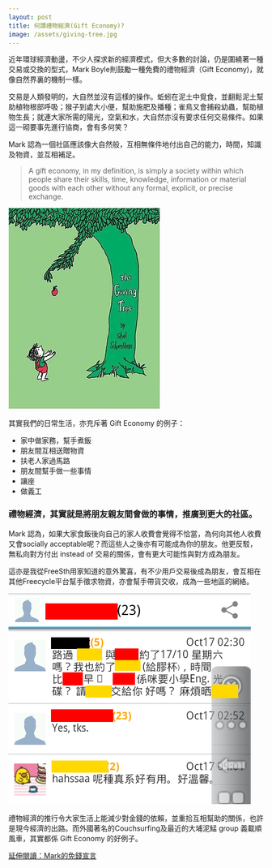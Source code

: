 ```yaml
---
layout: post
title: 何謂禮物經濟(Gift Economy)?
image: /assets/giving-tree.jpg
---
```


近年環球經濟動盪，不少人探求新的經濟模式，但大多數的討論，仍是圍繞著一種交易或交換的型式，Mark Boyle則鼓勵一種免費的禮物經濟（Gift Economy)，就像自然界裏的機制一樣。

交易是人類發明的，大自然並沒有這樣的操作。蚯蚓在泥土中覓食，並翻鬆泥土幫助植物根部呼吸；猴子到處大小便，幫助施肥及播種；雀鳥又會捕殺幼蟲，幫助植物生長；就連大家所需的陽光，空氣和水，大自然亦沒有要求任何交易條件。如果這一砌要事先進行協商，會有多何笑？

Mark 認為一個社區應該像大自然般，互相無條件地付出自己的能力，時間，知識及物資，並互相補足。

>A gift economy, in my definition, is simply a society within which people share their skills, time, knowledge, information or material goods with each other without any formal, explicit, or precise exchange.

![alt text](/assets/giving_tree.jpg "Giving Tree")

其實我們的日常生活，亦充斥著 Gift Economy 的例子：

- 家中做家務，幫手煮飯
- 朋友間互相送贈物資
- 扶老人家過馬路
- 朋友間幫手做一些事情
- 讓座
- 做義工

### 禮物經濟，其實就是將朋友親友間會做的事情，推廣到更大的社區。

Mark 認為，如果大家食飯後向自己的家人收費會覺得不恰當，為何向其他人收費又會socially acceptable呢？而這些人之後亦有可能成為你的朋友。他更反駁，無私向對方付出 instead of 交易的關係，會有更大可能性與對方成為朋友。

這亦是我從FreeSth用家知道的意外驚喜，有不少用戶交易後成為朋友，會互相在其他Freecycle平台幫手徵求物資，亦會幫手帶貨交收，成為一些地區的網絡。

![alt text](/assets/freesth_network.png "FreeSth Network")

禮物經濟的推行令大家生活上能減少對金錢的依賴，並重拾互相幫助的關係，也許是現今經濟的出路。而外國著名的Couchsurfing及最近的大埔泥鯭 group 義載順風車，其實都係 Gift Economy 的好例子。

[延伸閱讀：Mark的免錢宣言](http://www.moneylessmanifesto.org/book/the-moneyless-menu/the-gift-economy/) 